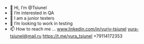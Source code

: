 - 👋 Hi, I’m @Tsiunel
- 👀 I’m interested in QA
- 🌱 I am a junior testers
- 💞️ I’m looking to work in testing
- 📫 How to reach me ...
www.linkedin.com/in/yuriy-tsiunel
yura-tsiunel@mail.ru
https://t.me/yura_tsiunel
+79114172353
<!---
Tsiunel/Tsiunel is a ✨ special ✨ repository because its `README.md` (this file) appears on your GitHub profile.
You can click the Preview link to take a look at your changes.
--->
